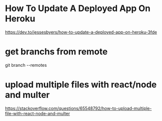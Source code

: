 # How To Update A Deployed App On Heroku

https://dev.to/jessesbyers/how-to-update-a-deployed-app-on-heroku-3fde

# get branchs from remote
git branch --remotes 

# upload multiple files with react/node and multer
https://stackoverflow.com/questions/65548792/how-to-upload-multiple-file-with-react-node-and-multer